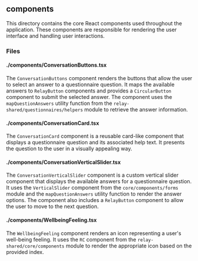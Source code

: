 ## components

This directory contains the core React components used throughout the application. These components are responsible for rendering the user interface and handling user interactions.

### Files

#### ./components/ConversationButtons.tsx

The `ConversationButtons` component renders the buttons that allow the user to select an answer to a questionnaire question. It maps the available answers to `RelayButton` components and provides a `CircularButton` component to submit the selected answer. The component uses the `mapQuestionAnswers` utility function from the `relay-shared/questionnaires/helpers` module to retrieve the answer information.

#### ./components/ConversationCard.tsx

The `ConversationCard` component is a reusable card-like component that displays a questionnaire question and its associated help text. It presents the question to the user in a visually appealing way.

#### ./components/ConversationVerticalSlider.tsx

The `ConversationVerticalSlider` component is a custom vertical slider component that displays the available answers for a questionnaire question. It uses the `VerticalSlider` component from the `core/components/forms` module and the `mapQuestionAnswers` utility function to render the answer options. The component also includes a `RelayButton` component to allow the user to move to the next question.

#### ./components/WellbeingFeeling.tsx

The `WellbeingFeeling` component renders an icon representing a user's well-being feeling. It uses the `RC` component from the `relay-shared/core/components` module to render the appropriate icon based on the provided index.
